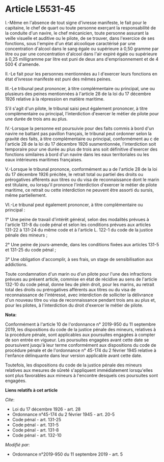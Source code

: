 # Article L5531-45

I.-Même en l'absence de tout signe d'ivresse manifeste, le fait pour le capitaine, le chef de quart ou toute personne
exerçant la responsabilité de la conduite d'un navire, le chef mécanicien, toute personne assurant la veille visuelle et
auditive ou le pilote, de se trouver, dans l'exercice de ses fonctions, sous l'empire d'un état alcoolique caractérisé par
une concentration d'alcool dans le sang égale ou supérieure à 0,50 gramme par litre ou par une concentration d'alcool dans
l'air expiré égale ou supérieure à 0,25 milligramme par litre est puni de deux ans d'emprisonnement et de 4 500 € d'amende. 

II.-Le fait pour les personnes mentionnées au I d'exercer leurs fonctions en état d'ivresse manifeste est puni des mêmes
peines. 

III.-Le tribunal peut prononcer, à titre complémentaire ou principal, une ou plusieurs des peines mentionnées à l'article 28
de la loi du 17 décembre 1926 relative à la répression en matière maritime. 

S'il s'agit d'un pilote, le tribunal saisi peut également prononcer, à titre complémentaire ou principal, l'interdiction
d'exercer le métier de pilote pour une durée de trois ans au plus. 

IV.-Lorsque la personne est poursuivie pour des faits commis à bord d'un navire ne battant pas pavillon français, le tribunal
peut ordonner selon la gravité des faits, à titre complémentaire ou principal, conformément au c de l'article 28 de la loi du
17 décembre 1926 susmentionnée, l'interdiction soit temporaire pour une durée au plus de trois ans soit définitive d'exercer
des fonctions similaires à bord d'un navire dans les eaux territoriales ou les eaux intérieures maritimes françaises. 

V.-Lorsque le tribunal prononce, conformément au a de l'article 28 de la loi du 17 décembre 1926 précitée, le retrait total
ou partiel des droits ou prérogatives afférents aux titres ou du visa de reconnaissance dont le marin est titulaire, ou
lorsqu'il prononce l'interdiction d'exercer le métier de pilote maritime, ce retrait ou cette interdiction ne peuvent être
assorti du sursis, même partiellement. 

VI.-Le tribunal peut également prononcer, à titre complémentaire ou principal : 

1° Une peine de travail d'intérêt général, selon des modalités prévues à l'article 131-8 du code pénal et selon les
conditions prévues aux articles 131-22 à 131-24 du même code et         à l'article L. 122-1 du code de la justice pénale des
mineurs ; 

2° Une peine de jours-amende, dans les conditions fixées aux articles 131-5 et 131-25 du code pénal ; 

3° Une obligation d'accomplir, à ses frais, un stage de sensibilisation aux addictions. 

Toute condamnation d'un marin ou d'un pilote pour l'une des infractions prévues au présent article, commise en état de
récidive au sens de l'article 132-10 du code pénal, donne lieu de plein droit, pour les marins, au retrait total des droits
ou prérogatives afférents aux titres ou du visa de reconnaissance de l'intéressé, avec interdiction de solliciter la
délivrance d'un nouveau titre ou visa de reconnaissance pendant trois ans au plus et, pour les pilotes, à l'interdiction du
droit d'exercer le métier de pilote.

**Nota:**

Conformément à l'article 10 de l'ordonnance n° 2019-950 du 11 septembre 2019, les dispositions du code de la justice pénale
des mineurs, relatives à la procédure pénale, sont applicables aux poursuites engagées à compter de son entrée en vigueur.
Les poursuites engagées avant cette date se poursuivent jusqu'à leur terme conformément aux dispositions du code de procédure
pénale et de l'ordonnance n° 45-174 du 2 février 1945 relative à l'enfance délinquante dans leur version applicable avant
cette date.

Toutefois, les dispositions du code de la justice pénale des mineurs relatives aux mesures de sûreté s'appliquent
immédiatement lorsqu'elles sont plus favorables aux mineurs à l'encontre desquels ces poursuites sont engagées.

**Liens relatifs à cet article**

_Cite_:

  - Loi du 17 décembre 1926 - art. 28
  - Ordonnance n°45-174 du 2 février 1945 - art. 20-5
  - Code pénal - art. 131-25
  - Code pénal - art. 131-5
  - Code pénal - art. 131-8
  - Code pénal - art. 132-10

_Modifié par_:

  - Ordonnance n°2019-950 du 11 septembre 2019 - art. 5
